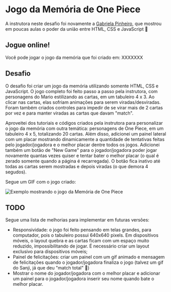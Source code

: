 # Jogo da Memória de One Piece

A instrutora neste desafio foi novamente a [Gabriela Pinheiro](https://www.linkedin.com/in/gabrielapinheiro129/), que mostrou em poucas aulas o poder da união entre HTML, CSS e JavaScript 🚀

## Jogue online!
Você pode jogar o jogo da memória que foi criado em: XXXXXXX

## Desafio
O desafio foi criar um jogo da memória utilizando somente HTML, CSS e JavaScript. O jogo completo foi feito passo a passo pela instrutora, com personagens do Mario estilizando as cartas, em um tabuleiro 4 x 3. Ao clicar nas cartas, elas sofriam animações para serem viradas/desviradas. Foram também criados controles para impedir de se virar mais de 2 cartas por vez e para manter viradas as cartas que davam "match".

Aproveitei dos tutoriais e códigos criados pela instrutora para personalizar o jogo da memória com outra temática: personagens de One Piece, em um tabuleiro 4 x 5, totalizando 20 cartas. Além disso, adicionei um painel lateral com um placar mostrando dinamicamente a quantidade de tentativas feitas pelo jogador/jogadora e o melhor placar dentre todos os jogos. Adicionei também um botão de "New Game" para o jogador/jogadora poder jogar novamente quantas vezes quiser e tentar bater o melhor placar (o qual é zerado somente quando a página é recarregada). O botão fica inativo até todas as cartas serem mostradas e depois viradas (o que demora 4 segudos).

Segue um GIF com o jogo criado:

![Exemplo mostrando o jogo da Memória de One Piece](https://user-images.githubusercontent.com/19349339/177368271-c072195e-53bc-4c90-bf97-b8cfbd594e54.gif)

## TODO
Segue uma lista de melhorias para implementar em futuras versões:
- Responsividade: o jogo foi feito pensando em telas grandes, para computador, pois o tabuleiro possui 640x640 pixels. Em dispositivos móveis, o layout quebra e as cartas ficam com um espaço muito reduzido, impossibilitando de jogar. É necessário criar um layout exclusivo para dispositivos móveis;
- Painel de felicitações: criar um painel com um gif animado e mensagem de felicitações quando o jogador/jogadora finaliza o jogo (talvez um gif do Sanji, já que deu "match total" 🤡)
- Mostrar o nome do jogador/jogadora com o melhor placar e adicionar um painel para o jogador/jogadora inserir seu nome quando bate o melhor placar.
